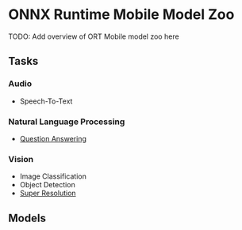 # ONNX Runtime Mobile Model Zoo

TODO: Add overview of ORT Mobile model zoo here

## Tasks

### Audio
 - Speech-To-Text

### Natural Language Processing
 - [Question Answering](nlp/question_answering)


### Vision
-  Image Classification
-  Object Detection
-  [Super Resolution](vision/super_resolution)

## Models